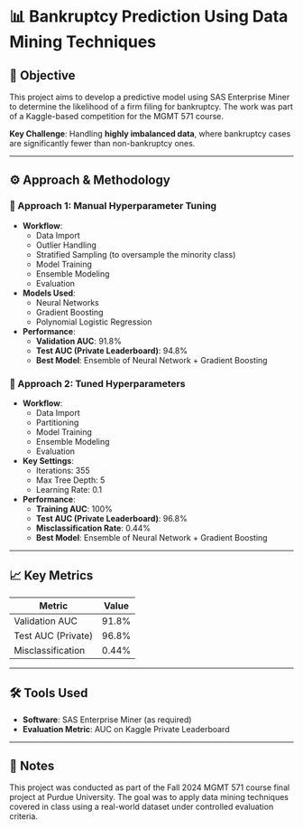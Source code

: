 # 📊 Bankruptcy Prediction Using Data Mining Techniques

## 🧠 Objective

This project aims to develop a predictive model using SAS Enterprise Miner to determine the likelihood of a firm filing for bankruptcy. The work was part of a Kaggle-based competition for the MGMT 571 course.

**Key Challenge**: Handling **highly imbalanced data**, where bankruptcy cases are significantly fewer than non-bankruptcy ones.

---

## ⚙️ Approach & Methodology

### 🔹 Approach 1: Manual Hyperparameter Tuning
- **Workflow**:
  - Data Import
  - Outlier Handling
  - Stratified Sampling (to oversample the minority class)
  - Model Training
  - Ensemble Modeling
  - Evaluation
- **Models Used**:
  - Neural Networks
  - Gradient Boosting
  - Polynomial Logistic Regression
- **Performance**:
  - **Validation AUC**: 91.8%
  - **Test AUC (Private Leaderboard)**: 94.8%
  - **Best Model**: Ensemble of Neural Network + Gradient Boosting

### 🔹 Approach 2: Tuned Hyperparameters
- **Workflow**:
  - Data Import
  - Partitioning
  - Model Training
  - Ensemble Modeling
  - Evaluation
- **Key Settings**:
  - Iterations: 355
  - Max Tree Depth: 5
  - Learning Rate: 0.1
- **Performance**:
  - **Training AUC**: 100%
  - **Test AUC (Private Leaderboard)**: 96.8%
  - **Misclassification Rate**: 0.44%
  - **Best Model**: Ensemble of Neural Network + Gradient Boosting

---

## 📈 Key Metrics

| Metric              | Value          |
|---------------------|----------------|
| Validation AUC      | 91.8%          |
| Test AUC (Private)  | 96.8%          |
| Misclassification   | 0.44%          |

---

## 🛠️ Tools Used

- **Software**: SAS Enterprise Miner (as required)
- **Evaluation Metric**: AUC on Kaggle Private Leaderboard

---

## 📌 Notes

This project was conducted as part of the Fall 2024 MGMT 571 course final project at Purdue University. The goal was to apply data mining techniques covered in class using a real-world dataset under controlled evaluation criteria.
